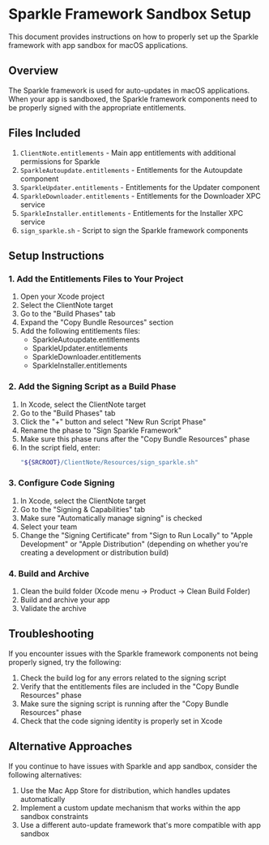 # Sparkle Framework Sandbox Setup

This document provides instructions on how to properly set up the Sparkle framework with app sandbox for macOS applications.

## Overview

The Sparkle framework is used for auto-updates in macOS applications. When your app is sandboxed, the Sparkle framework components need to be properly signed with the appropriate entitlements.

## Files Included

1. `ClientNote.entitlements` - Main app entitlements with additional permissions for Sparkle
2. `SparkleAutoupdate.entitlements` - Entitlements for the Autoupdate component
3. `SparkleUpdater.entitlements` - Entitlements for the Updater component
4. `SparkleDownloader.entitlements` - Entitlements for the Downloader XPC service
5. `SparkleInstaller.entitlements` - Entitlements for the Installer XPC service
6. `sign_sparkle.sh` - Script to sign the Sparkle framework components

## Setup Instructions

### 1. Add the Entitlements Files to Your Project

1. Open your Xcode project
2. Select the ClientNote target
3. Go to the "Build Phases" tab
4. Expand the "Copy Bundle Resources" section
5. Add the following entitlements files:
   - SparkleAutoupdate.entitlements
   - SparkleUpdater.entitlements
   - SparkleDownloader.entitlements
   - SparkleInstaller.entitlements

### 2. Add the Signing Script as a Build Phase

1. In Xcode, select the ClientNote target
2. Go to the "Build Phases" tab
3. Click the "+" button and select "New Run Script Phase"
4. Rename the phase to "Sign Sparkle Framework"
5. Make sure this phase runs after the "Copy Bundle Resources" phase
6. In the script field, enter:
   ```bash
   "${SRCROOT}/ClientNote/Resources/sign_sparkle.sh"
   ```

### 3. Configure Code Signing

1. In Xcode, select the ClientNote target
2. Go to the "Signing & Capabilities" tab
3. Make sure "Automatically manage signing" is checked
4. Select your team
5. Change the "Signing Certificate" from "Sign to Run Locally" to "Apple Development" or "Apple Distribution" (depending on whether you're creating a development or distribution build)

### 4. Build and Archive

1. Clean the build folder (Xcode menu → Product → Clean Build Folder)
2. Build and archive your app
3. Validate the archive

## Troubleshooting

If you encounter issues with the Sparkle framework components not being properly signed, try the following:

1. Check the build log for any errors related to the signing script
2. Verify that the entitlements files are included in the "Copy Bundle Resources" phase
3. Make sure the signing script is running after the "Copy Bundle Resources" phase
4. Check that the code signing identity is properly set in Xcode

## Alternative Approaches

If you continue to have issues with Sparkle and app sandbox, consider the following alternatives:

1. Use the Mac App Store for distribution, which handles updates automatically
2. Implement a custom update mechanism that works within the app sandbox constraints
3. Use a different auto-update framework that's more compatible with app sandbox 